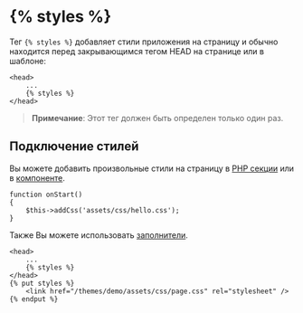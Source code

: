 # {% styles %}


Тег `{% styles %}` добавляет стили приложения на страницу и обычно находится перед закрывающимся тегом HEAD на странице или в шаблоне:

```twig
<head>
    ...
    {% styles %}
</head>
```

> **Примечание**: Этот тег должен быть определен только один раз.

## Подключение стилей

Вы можете добавить произвольные стили на страницу в [PHP секции](../cms/pages.md#injecting-assets) или в [компоненте](../plugin/components.md#component-assets).

    function onStart()
    {
        $this->addCss('assets/css/hello.css');
    }

Также Вы можете использовать [заполнители](../cms/layouts.md#placeholders).

```twig
<head>
    ...
    {% styles %}
</head>
{% put styles %}
    <link href="/themes/demo/assets/css/page.css" rel="stylesheet" />
{% endput %}
```
